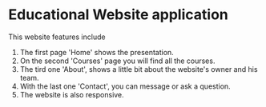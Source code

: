 # Educational Website application

This website features include
1. The first page 'Home' shows the presentation.
2. On the second 'Courses' page you will find all the courses.
3. The tird one 'About', shows a little bit about the website's owner and his team.
4. With the last one 'Contact', you can message or ask a question.
5. The website is also responsive.
